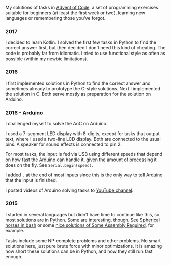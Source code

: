 My solutions of tasks in [Advent of Code](http://adventofcode.com), a set of
programming exercises suitable for beginners (at least the first week or two),
learning new languages or remembering those you've forgot.

### 2017

I decided to learn Kotlin. I solved the first few tasks in Python to find the correct answer first, but then decided I don't need this kind of cheating. The code is probably far from idiomatic. I tried to use functional style as often as possible (within my newbie limitations).

### 2016

I first implemented solutions in Python to find the correct answer and sometimes already to prototype the C-style solutions. Next I implemented the solution in C. Both serve mostly as preparation for the solution on Arduino.

### 2016 - Arduino

I challenged myself to solve the AoC on Arduino.

I used a 7-segment LED display with 8-digits, except for tasks that output text, where I used a two-line LCD display. Both are connected to the usual pins. A speaker for sound effects is connected to pin 2.

For most tasks, the input is fed via USB using different speeds that depend on how fast the Arduino can handle it, given the amount of processing it does on the fly. See `Serial.begin(speed)`.

I added `.` at the end of most inputs since this is the only way to tell Arduino that the input is finished.

I posted videos of Arduino solving tasks to [YouTube channel](https://www.youtube.com/playlist?list=PLm-JYoU3uw-aIWvjuzHk2KOQSjLQT6Ac-).

### 2015

I started in several languages but didn't have time to continue like this, so
most solutions are in Python. Some are interesting, though.
See [Spherical horses in bash](https://github.com/janezd/advent-of-code/blob/master/2015/03%20Spherical%20horses/solution.sh) or some [nice solutions of Some Assembly Required](https://github.com/janezd/advent-of-code/tree/master/2015/07%20Some%20Assembly%20Required),
for example.

Tasks include some NP-complete problems and other problems. No smart solutions
here, just pure brute force with minor optimizations. It is amazing how short
these solutions can be in Python, and how they still run fast enough.
